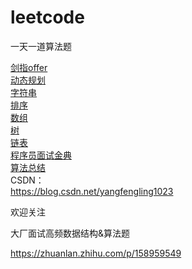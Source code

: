 # leetcode
一天一道算法题

[剑指offer](https://github.com/yflfly/leetcode/tree/master/%E5%89%91%E6%8C%87offer) <br>
[动态规划](https://github.com/yflfly/leetcode/tree/master/%E5%8A%A8%E6%80%81%E8%A7%84%E5%88%92) <br>
[字符串](https://github.com/yflfly/leetcode/tree/master/%E5%AD%97%E7%AC%A6%E4%B8%B2)<br>
[排序](https://github.com/yflfly/leetcode/tree/master/%E6%8E%92%E5%BA%8F) <br>
[数组](https://github.com/yflfly/leetcode/tree/master/%E6%95%B0%E7%BB%84)<br>
[树](https://github.com/yflfly/leetcode/tree/master/%E6%A0%91)<br>
[链表](https://github.com/yflfly/leetcode/tree/master/%E9%93%BE%E8%A1%A8) <br>
[程序员面试金典](https://github.com/yflfly/leetcode/tree/master/%E7%A8%8B%E5%BA%8F%E5%91%98%E9%9D%A2%E8%AF%95%E9%87%91%E5%85%B8)<br>
[算法总结](https://github.com/yflfly/leetcode/tree/master/%E7%AE%97%E6%B3%95%E6%80%BB%E7%BB%93)<br>
CSDN：<br>
https://blog.csdn.net/yangfengling1023

欢迎关注

大厂面试高频数据结构&算法题

https://zhuanlan.zhihu.com/p/158959549